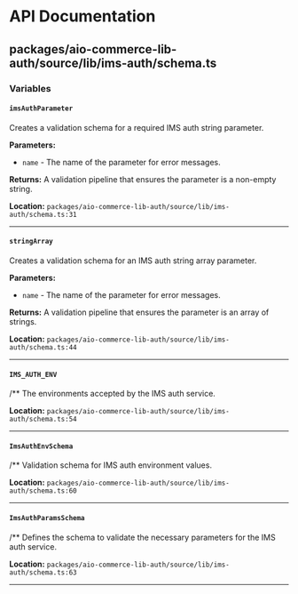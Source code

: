 # API Documentation

## packages/aio-commerce-lib-auth/source/lib/ims-auth/schema.ts

### Variables

#### `imsAuthParameter`

Creates a validation schema for a required IMS auth string parameter.

**Parameters:**

- `name` - The name of the parameter for error messages.

**Returns:** A validation pipeline that ensures the parameter is a non-empty string.

**Location:** `packages/aio-commerce-lib-auth/source/lib/ims-auth/schema.ts:31`

---

#### `stringArray`

Creates a validation schema for an IMS auth string array parameter.

**Parameters:**

- `name` - The name of the parameter for error messages.

**Returns:** A validation pipeline that ensures the parameter is an array of strings.

**Location:** `packages/aio-commerce-lib-auth/source/lib/ims-auth/schema.ts:44`

---

#### `IMS_AUTH_ENV`

/\*\* The environments accepted by the IMS auth service.

**Location:** `packages/aio-commerce-lib-auth/source/lib/ims-auth/schema.ts:54`

---

#### `ImsAuthEnvSchema`

/\*\* Validation schema for IMS auth environment values.

**Location:** `packages/aio-commerce-lib-auth/source/lib/ims-auth/schema.ts:60`

---

#### `ImsAuthParamsSchema`

/\*\* Defines the schema to validate the necessary parameters for the IMS auth service.

**Location:** `packages/aio-commerce-lib-auth/source/lib/ims-auth/schema.ts:63`

---
